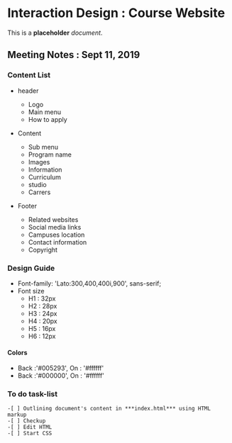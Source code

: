 # Interaction Design : Course Website

This is a **placeholder** _document_.


## Meeting Notes : Sept 11, 2019

### Content List
- header
    - Logo
    - Main menu
    - How to apply

- Content
    - Sub menu
    - Program name
    - Images
    - Information
    - Curriculum
    - studio
    - Carrers

- Footer
    - Related websites
    - Social media links
    - Campuses location
    - Contact information
    - Copyright

### Design Guide
- Font-family: 'Lato:300,400,400i,900', sans-serif;
- Font size
    - H1 : 32px
    - H2 : 28px
    - H3 : 24px
    - H4 : 20px
    - H5 : 16px
    - H6 : 12px

#### Colors

- Back :'#005293', On : '#ffffff'
- Back :'#000000', On : '#ffffff'



### To do task-list
    -[ ] Outlining document's content in ***index.html*** using HTML markup
    -[ ] Checkup
    -[ ] Edit HTML
    -[ ] Start CSS


